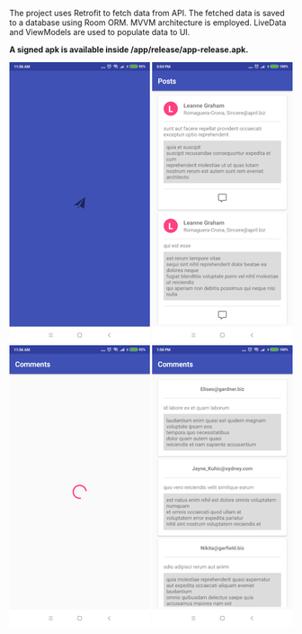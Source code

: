 The project uses Retrofit to fetch data from API. The fetched data is saved to a database using Room ORM. MVVM architecture is employed. LiveData and ViewModels are used to populate data to UI.

**A signed apk is available inside /app/release/app-release.apk.**

![alt text](images/splash_screen.png) ![alt text](images/posts.png) ![alt text](images/comment_loading.png) ![alt text](images/comments.png)
